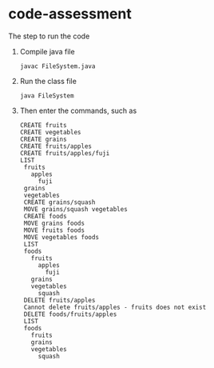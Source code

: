 # code-assessment
The step to run the code
1. Compile java file
   
   `javac FileSystem.java`
3. Run the class file
   
   `java FileSystem`
5. Then enter the commands, such as
   ```
   CREATE fruits
   CREATE vegetables
   CREATE grains
   CREATE fruits/apples
   CREATE fruits/apples/fuji
   LIST
    fruits
      apples
        fuji
    grains
    vegetables
    CREATE grains/squash
    MOVE grains/squash vegetables
    CREATE foods
    MOVE grains foods
    MOVE fruits foods
    MOVE vegetables foods
    LIST
    foods
      fruits
        apples
          fuji
      grains
      vegetables
        squash
    DELETE fruits/apples
    Cannot delete fruits/apples - fruits does not exist
    DELETE foods/fruits/apples
    LIST
    foods
      fruits
      grains
      vegetables
        squash
```
    
